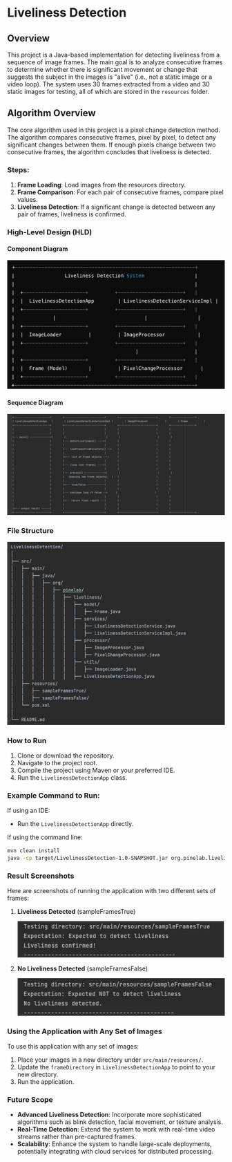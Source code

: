 # Liveliness Detection

## Overview

This project is a Java-based implementation for detecting liveliness from a sequence of image frames. The main goal is to analyze consecutive frames to determine whether there is significant movement or change that suggests the subject in the images is "alive" (i.e., not a static image or a video loop). The system uses 30 frames extracted from a video and 30 static images for testing, all of which are stored in the `resources` folder.

## Algorithm Overview

The core algorithm used in this project is a pixel change detection method. The algorithm compares consecutive frames, pixel by pixel, to detect any significant changes between them. If enough pixels change between two consecutive frames, the algorithm concludes that liveliness is detected.

### Steps:
1. **Frame Loading**: Load images from the resources directory.
2. **Frame Comparison**: For each pair of consecutive frames, compare pixel values.
3. **Liveliness Detection**: If a significant change is detected between any pair of frames, liveliness is confirmed.

### High-Level Design (HLD)

#### Component Diagram

![Component_Diagram](src/main/resources/Screensort/ComponentDiagram.png)



#### Sequence Diagram

![Sequence_Diagram](src/main/resources/Screensort/SequenceDiagram.png)


### File Structure

![File_Structure](src/main/resources/Screensort/FileSystem.png)



### How to Run

1. Clone or download the repository.
2. Navigate to the project root.
3. Compile the project using Maven or your preferred IDE.
4. Run the `LivelinessDetectionApp` class.

### Example Command to Run:

If using an IDE:
- Run the `LivelinessDetectionApp` directly.

If using the command line:
```bash
mvn clean install
java -cp target/LivelinessDetection-1.0-SNAPSHOT.jar org.pinelab.liveliness.LivelinessDetectionApp
```


### Result Screenshots

Here are screenshots of running the application with two different sets of frames:

1. **Liveliness Detected** (sampleFramesTrue)

   ![Liveliness Confirmed](src/main/resources/Screensort/LivelinessTrue.png)

2. **No Liveliness Detected** (sampleFramesFalse)

   ![No Liveliness Detected](src/main/resources/Screensort/LivelinessFalse.png)

### Using the Application with Any Set of Images

To use this application with any set of images:

1. Place your images in a new directory under `src/main/resources/`.
2. Update the `frameDirectory` in `LivelinessDetectionApp` to point to your new directory.
3. Run the application.

### Future Scope

- **Advanced Liveliness Detection**: Incorporate more sophisticated algorithms such as blink detection, facial movement, or texture analysis.
- **Real-Time Detection**: Extend the system to work with real-time video streams rather than pre-captured frames.
- **Scalability**: Enhance the system to handle large-scale deployments, potentially integrating with cloud services for distributed processing.


